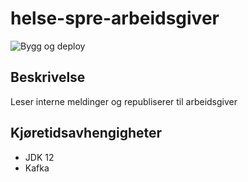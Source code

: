 # helse-spre-arbeidsgiver
![Bygg og deploy](https://github.com/navikt/helse-spre-arbeidsgiver/workflows/Bygg%20og%20deploy/badge.svg)

## Beskrivelse
Leser interne meldinger og republiserer til arbeidsgiver

## Kjøretidsavhengigheter

* JDK 12
* Kafka
